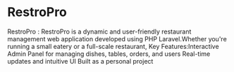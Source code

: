 # RestroPro
RestroPro : RestroPro is a dynamic and user-friendly restaurant management web application developed using PHP Laravel.Whether you're running a small eatery or a full-scale restaurant, Key Features:Interactive Admin Panel for managing dishes, tables, orders, and users  Real-time updates and intuitive UI Built as a personal project
